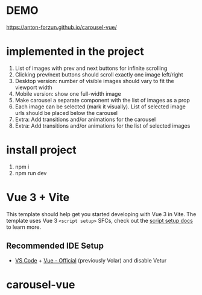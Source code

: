 # DEMO
https://anton-forzun.github.io/carousel-vue/

# implemented in the project
1. List of images with prev and next buttons for infinite scrolling
2. Clicking prev/next buttons should scroll exactly one image left/right
3. Desktop version: number of visible images should vary to fit the viewport width
4. Mobile version: show one full-width image
5. Make carousel a separate component with the list of images as a prop
6. Each image can be selected (mark it visually). List of selected image urls should be placed below the carousel
7. Extra: Add transitions and/or animations for the carousel
8. Extra: Add transitions and/or animations for the list of selected images

# install project
1. npm i
2. npm run dev

# Vue 3 + Vite

This template should help get you started developing with Vue 3 in Vite. The template uses Vue 3 `<script setup>` SFCs, check out the [script setup docs](https://v3.vuejs.org/api/sfc-script-setup.html#sfc-script-setup) to learn more.

## Recommended IDE Setup

- [VS Code](https://code.visualstudio.com/) + [Vue - Official](https://marketplace.visualstudio.com/items?itemName=Vue.volar) (previously Volar) and disable Vetur
# carousel-vue

